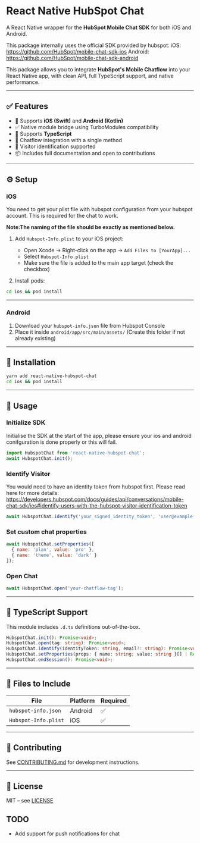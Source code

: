 # React Native HubSpot Chat

A React Native wrapper for the **HubSpot Mobile Chat SDK** for both iOS and Android.

This package internally uses the official SDK provided by hubspot:
iOS: https://github.com/HubSpot/mobile-chat-sdk-ios
Android: https://github.com/HubSpot/mobile-chat-sdk-android

This package allows you to integrate **HubSpot's Mobile Chatflow** into your React Native app, with clean API, full TypeScript support, and native performance.

---

## ✅ Features

- 📱 Supports **iOS (Swift)** and **Android (Kotlin)**
- ✅ Native module bridge using TurboModules compatibility
- 🎯 Supports **TypeScript**
- 💬 Chatflow integration with a single method
- 🔐 Visitor identification supported
- 📦 Includes full documentation and open to contributions

---

## ⚙️ Setup

### iOS
You need to get your plist file with hubspot configuration from your hubspot account. This is required for the chat to work. 

**Note:The naming of the file should be exactly as mentioned below.**

1. Add `Hubspot-Info.plist` to your iOS project:
   - Open Xcode → Right-click on the app → `Add Files to [YourApp]...`
   - Select `Hubspot-Info.plist`
   - Make sure the file is added to the main app target (check the checkbox)

4. Install pods:

```sh
cd ios && pod install
```

---

### Android

1. Download your `hubspot-info.json` file from Hubspot Console
2. Place it inside `android/app/src/main/assets/` (Create this folder if not already existing)

---

## 🚀 Installation

```sh
yarn add react-native-hubspot-chat
cd ios && pod install
```

---

## 🧪 Usage

### Initialize SDK

Initialise the SDK at the start of the app, please ensure your ios and android conifguration is done properly or this will fail.

```js
import HubspotChat from 'react-native-hubspot-chat';
await HubspotChat.init();
```

### Identify Visitor

You would need to have an identity token from hubspot first. Please read here for more details:
https://developers.hubspot.com/docs/guides/api/conversations/mobile-chat-sdk/ios#identify-users-with-the-hubspot-visitor-identification-token

```js
await HubspotChat.identify('your_signed_identity_token', 'user@example.com');
```

### Set custom chat properties

```js
await HubspotChat.setProperties([
  { name: 'plan', value: 'pro' },
  { name: 'theme', value: 'dark' }
]);
```

### Open Chat

```js
await HubspotChat.open('your-chatflow-tag');
```

---

## 🧩 TypeScript Support

This module includes `.d.ts` definitions out-of-the-box.

```ts
HubspotChat.init(): Promise<void>;
HubspotChat.open(tag: string): Promise<void>;
HubspotChat.identify(identityToken: string, email?: string): Promise<void>;
HubspotChat.setProperties(props: { name: string; value: string }[] | Record<string, string>): Promise<void>;
HubspotChat.endSession(): Promise<void>;
```

---

## 📁 Files to Include

| File                  | Platform | Required |
|-----------------------|----------|----------|
| `hubspot-info.json` | Android | ✅       |
| `Hubspot-Info.plist`   | iOS     | ✅       |

---

## 🤝 Contributing

See [CONTRIBUTING.md](CONTRIBUTING.md) for development instructions.

---

## 📄 License

MIT – see [LICENSE](LICENSE)

## TODO
- Add support for push notifications for chat